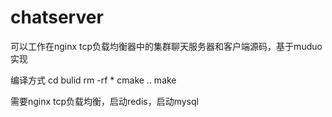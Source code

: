 # chatserver
可以工作在nginx tcp负载均衡器中的集群聊天服务器和客户端源码，基于muduo实现

编译方式
cd bulid
rm -rf *
cmake ..
make

需要nginx tcp负载均衡，启动redis，启动mysql
